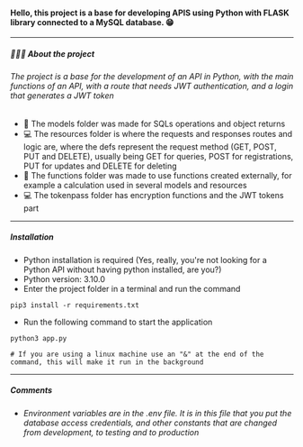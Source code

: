 #### Hello, this project is a base for developing APIS using Python with FLASK library connected to a MySQL database. 😁
------------
##### 👨🏻‍💻 About the project
###### The project is a base for the development of an API in Python, with the main functions of an API, with a route that needs JWT authentication, and a login that generates a JWT token

- 🤔 The models folder was made for SQLs operations and object returns
- 💻 The resources folder is where the requests and responses routes and logic are, where the defs represent the request method (GET, POST, PUT and DELETE), usually being GET for queries, POST for registrations, PUT for updates and DELETE for deleting
- 🤔  The functions folder was made to use functions created externally, for example a calculation used in several models and resources
- 💻   The tokenpass folder has encryption functions and the JWT tokens part
------------
##### Installation

- Python installation is required (Yes, really, you're not looking for a Python API without having python installed, are you?)
- Python version: 3.10.0
- Enter the project folder in a terminal and run the command 
```
pip3 install -r requirements.txt
```
- Run the following command to start the application
```
python3 app.py

# If you are using a linux machine use an "&" at the end of the command, this will make it run in the background
```
------------

##### Comments

- ###### Environment variables are in the .env file. It is in this file that you put the database access credentials, and other constants that are changed from development, to testing and to production

